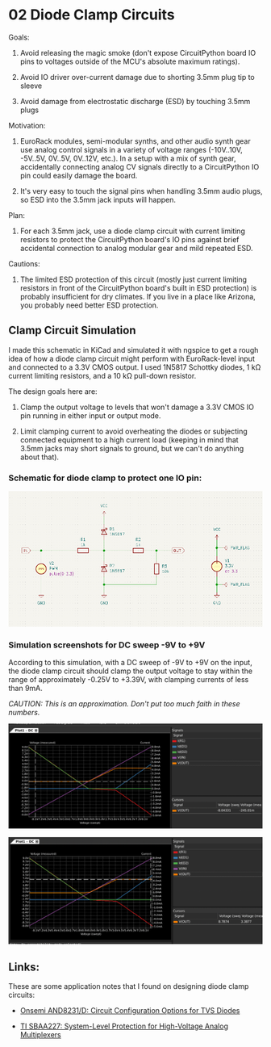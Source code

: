 <!-- SPDX-License-Identifier: CC-BY-SA-4.0 OR MIT -->
<!-- SPDX-FileCopyrightText: Copyright 2024 Sam Blenny -->
# 02 Diode Clamp Circuits


Goals:

1. Avoid releasing the magic smoke (don't expose CircuitPython board IO pins to
   voltages outside of the MCU's absolute maximum ratings).

2. Avoid IO driver over-current damage due to shorting 3.5mm plug tip to sleeve

3. Avoid damage from electrostatic discharge (ESD) by touching 3.5mm plugs


Motivation:

1. EuroRack modules, semi-modular synths, and other audio synth gear use analog
   control signals in a variety of voltage ranges (-10V..10V, -5V..5V, 0V..5V,
   0V..12V, etc.). In a setup with a mix of synth gear, accidentally connecting
   analog CV signals directly to a CircuitPython IO pin could easily damage the
   board.

2. It's very easy to touch the signal pins when handling 3.5mm audio plugs, so
   ESD into the 3.5mm jack inputs will happen.


Plan:

1. For each 3.5mm jack, use a diode clamp circuit with current limiting
   resistors to protect the CircuitPython board's IO pins against brief
   accidental connection to analog modular gear and mild repeated ESD.


Cautions:

1. The limited ESD protection of this circuit (mostly just current limiting
   resistors in front of the CircuitPython board's built in ESD protection) is
   probably insufficient for dry climates. If you live in a place like Arizona,
   you probably need better ESD protection.


## Clamp Circuit Simulation

I made this schematic in KiCad and simulated it with ngspice to get a rough
idea of how a diode clamp circuit might perform with EuroRack-level input and
connected to a 3.3V CMOS output. I used 1N5817 Schottky diodes, 1 kΩ current
limiting resistors, and a 10 kΩ pull-down resistor.

The design goals here are:

1. Clamp the output voltage to levels that won't damage a 3.3V CMOS IO pin
   running in either input or output mode.

2. Limit clamping current to avoid overheating the diodes or subjecting
   connected equipment to a high current load (keeping in mind that 3.5mm jacks
   may short signals to ground, but we can't do anything about that).


### Schematic for diode clamp to protect one IO pin:

![Schematic of diode clamp circuit](dual-1K-schematic.png)


### Simulation screenshots for DC sweep -9V to +9V

According to this simulation, with a DC sweep of -9V to +9V on the input, the
diode clamp circuit should clamp the output voltage to stay within the range of
approximately -0.25V to +3.39V, with clamping currents of less than 9mA.

*CAUTION: This is an approximation. Don't put too much faith in these numbers.*

![Diode clamp DC sweep simulation with min VOUT cursor](dual-1K-min-VOUT.png)

![Diode clamp DC sweep simulation with max VOUT cursor](dual-1K-max-VOUT.png)


## Links:

These are some application notes that I found on designing diode clamp circuits:

- [Onsemi AND8231/D: Circuit Configuration Options for TVS Diodes](https://www.onsemi.com/pub/Collateral/AND8231-D.PDF)

- [TI SBAA227: System-Level Protection for High-Voltage Analog
Multiplexers](https://www.ti.com/lit/an/sbaa227/sbaa227.pdf)
